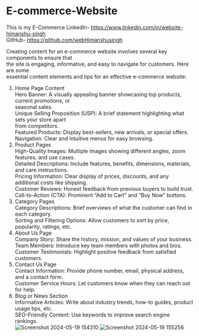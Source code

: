 # E-commerce-Website
This is my E-Commerce
LinkedIn- https://www.linkedin.com/in/website-himanshu-singh<br>
GitHub- https://github.com/webHimanshusingh<br>


Creating content for an e-commerce website involves several key components to ensure that<br>
the site is engaging, informative, and easy to navigate for customers. Here are some <br>
essential content elements and tips for an effective e-commerce website:<br>

1. Home Page Content<br>
Hero Banner: A visually appealing banner showcasing top products, current promotions, or<br> seasonal sales.<br>
Unique Selling Proposition (USP): A brief statement highlighting what sets your store apart<br>
from competitors.<br>
Featured Products: Display best-sellers, new arrivals, or special offers.<br>
Navigation: Clear and intuitive menus for easy browsing.<br>
2. Product Pages<br>
High-Quality Images: Multiple images showing different angles, zoom features, and use cases.<br>
Detailed Descriptions: Include features, benefits, dimensions, materials, and care instructions.<br>
Pricing Information: Clear display of prices, discounts, and any additional costs like shipping.<br>
Customer Reviews: Honest feedback from previous buyers to build trust.<br>
Call-to-Action (CTA): Prominent “Add to Cart” and “Buy Now” buttons.<br>
3. Category Pages<br>
Category Descriptions: Brief overviews of what the customer can find in each category.<br>
Sorting and Filtering Options: Allow customers to sort by price, popularity, ratings, etc.<br>
4. About Us Page<br>
Company Story: Share the history, mission, and values of your business.<br>
Team Members: Introduce key team members with photos and bios.<br>
Customer Testimonials: Highlight positive feedback from satisfied customers.<br>
5. Contact Us Page<br>
Contact Information: Provide phone number, email, physical address, and a contact form.<br>
Customer Service Hours: Let customers know when they can reach out for help.<br>
6. Blog or News Section<br>
Informative Articles: Write about industry trends, how-to guides, product usage tips, etc.<br>
SEO-Friendly Content: Use keywords to improve search engine rankings.<br>
![Screenshot 2024-05-19 154310](https://github.com/webHimanshusingh/E-commerce-Website/assets/170223793/b1ced227-ad58-419b-9473-e6a08dd129d6)
![Screenshot 2024-05-19 155256](https://github.com/webHimanshusingh/E-commerce-Website/assets/170223793/93a1f723-61d1-43b5-b644-ce5ff0094ad0)
